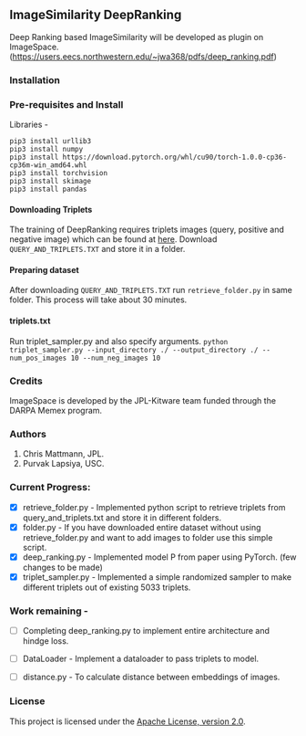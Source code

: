## ImageSimilarity DeepRanking
Deep Ranking based ImageSimilarity will be developed as plugin on ImageSpace.
(https://users.eecs.northwestern.edu/~jwa368/pdfs/deep_ranking.pdf)

### Installation 
### Pre-requisites and Install

Libraries -
```
pip3 install urllib3
pip3 install numpy
pip3 install https://download.pytorch.org/whl/cu90/torch-1.0.0-cp36-cp36m-win_amd64.whl
pip3 install torchvision
pip3 install skimage
pip3 install pandas
```
#### Downloading Triplets
The training of DeepRanking requires triplets images (query, positive and negative image) which can be found at [here](https://sites.google.com/site/imagesimilaritydata/download). Download ```QUERY_AND_TRIPLETS.TXT``` and store it in a folder.

#### Preparing dataset
After downloading ```QUERY_AND_TRIPLETS.TXT``` run ```retrieve_folder.py``` in same folder. This process will take about 30 minutes.

#### triplets.txt
Run triplet_sampler.py and also specify arguments.
``` python triplet_sampler.py --input_directory ./ --output_directory ./ --num_pos_images 10 --num_neg_images 10 ```

### Credits
ImageSpace is developed by the JPL-Kitware team funded through the DARPA Memex program. 

### Authors
1. Chris Mattmann, JPL.
2. Purvak Lapsiya, USC.

### Current Progress:
- [x] retrieve_folder.py - Implemented python script to retrieve triplets from query_and_triplets.txt and store it in different folders.
- [x] folder.py - If you have downloaded entire dataset without using retrieve_folder.py and want to add images to folder use this simple script.
- [x] deep_ranking.py - Implemented model P from paper using PyTorch. (few changes to be made)
- [x] triplet_sampler.py - Implemented a simple randomized sampler to make different triplets out of existing 5033 triplets.

### Work remaining -
- [ ] Completing deep_ranking.py to implement entire architecture and hindge loss.
- [ ] DataLoader - Implement a dataloader to pass triplets to model.
- [ ] distance.py - To calculate distance between embeddings of images.


### License
This project is licensed under the [Apache License, version 2.0](http://www.apache.org/licenses/LICENSE-2.0).

